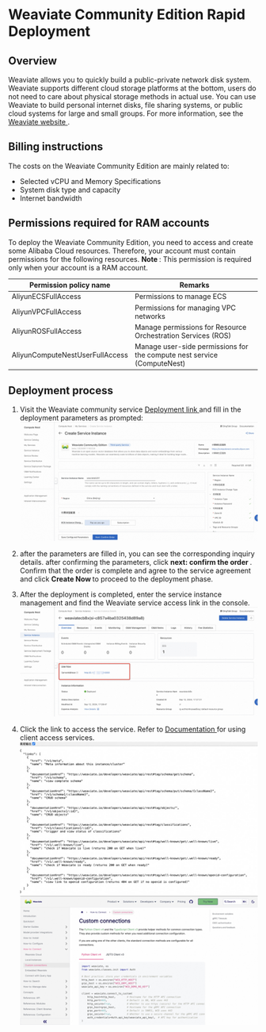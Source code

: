 <h1>Weaviate Community Edition Rapid Deployment </h1>

<h2> Overview </h2>

<p>Weaviate allows you to quickly build a public-private network disk system. Weaviate supports different cloud storage platforms at the bottom, users do not need to care about physical storage methods in actual use. You can use Weaviate to build personal internet disks, file sharing systems, or public cloud systems for large and small groups. For more information, see the <a href = "https://weaviate.io/developers/weaviate/connections/connect-cloud">Weaviate website </a>. </p>

<h2> Billing instructions </h2>

<p> The costs on the Weaviate Community Edition are mainly related to:</p>

<ul>
<li> Selected vCPU and Memory Specifications </li>
<li> System disk type and capacity </li>
<li> Internet bandwidth </li>
</ul>

<h2> Permissions required for RAM accounts </h2>

<p> To deploy the Weaviate Community Edition, you need to access and create some Alibaba Cloud resources. Therefore, your account must contain permissions for the following resources.
<strong> Note </strong>: This permission is required only when your account is a RAM account. </p>

<table>
<thead>
<tr>
<th> Permission policy name </th>
<th> Remarks </th>
</tr>
</thead>
<tbody>
<tr>
<td>AliyunECSFullAccess</td>
<td> Permissions to manage ECS </td>
</tr>
<tr>
<td>AliyunVPCFullAccess</td>
<td> Permissions for managing VPC networks </td>
</tr>
<tr>
<td>AliyunROSFullAccess</td>
<td> Manage permissions for Resource Orchestration Services (ROS) </td>
</tr>
<tr>
<td>AliyunComputeNestUserFullAccess</td>
<td> Manage user-side permissions for the compute nest service (ComputeNest) </td>
</tr>
</tbody>
</table>

<h2> Deployment process </h2>

<ol>
<li><p> Visit the Weaviate community service <a href = "https://computenest.console.aliyun.com/service/instance/create/cn-hangzhou?type=user&ServiceId=service-c6622482694448288847"> Deployment link </a> and fill in the deployment parameters as prompted:
<img src="en_1.jpg" alt="image.png" /></p></li>
<li><p> after the parameters are filled in, you can see the corresponding inquiry details. after confirming the parameters, click <strong> next: confirm the order </strong>. Confirm that the order is complete and agree to the service agreement and click <strong> Create Now </strong> to proceed to the deployment phase. </p></li>
<li><p> After the deployment is completed, enter the service instance management and find the Weaviate service access link in the console.
<img src="en_2.jpg" alt="image.png" /></p></li>
<li><p> Click the link to access the service. Refer to <a href = "https://weaviate.io/developers/weaviate/connections/connect-custom"> Documentation </a> for using client access services.
<img src="3.jpg" alt="image.png" />
<img src="4.jpg" alt="image.png" /></p></li>
</ol>
